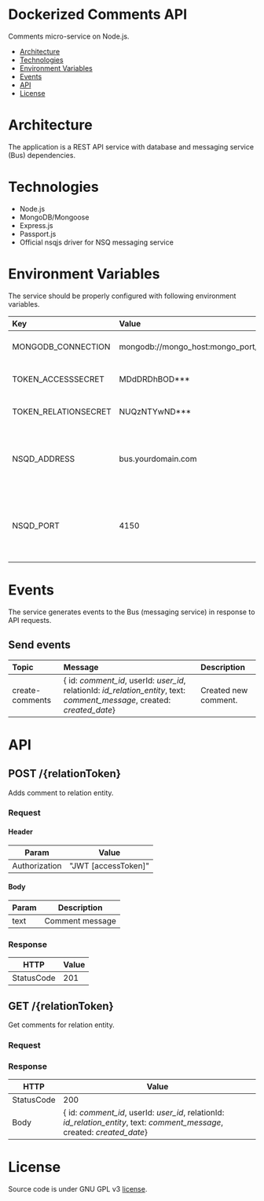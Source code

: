 # Dockerized Comments API
Comments micro-service on Node.js.

* [Architecture](#architecture)
* [Technologies](#technologies)
* [Environment Variables](#environment-variables)
* [Events](#events)
* [API](#api)
* [License](#license)

# Architecture
The application is a REST API service with database and messaging service (Bus) dependencies.

# Technologies
* Node.js
* MongoDB/Mongoose
* Express.js
* Passport.js
* Official nsqjs driver for NSQ messaging service

# Environment Variables
The service should be properly configured with following environment variables.

Key | Value | Description
:-- | :-- | :-- 
MONGODB_CONNECTION | mongodb://mongo_host:mongo_port/auth | MongoDB connection string.
TOKEN_ACCESSSECRET | MDdDRDhBOD*** | Access token secret.
TOKEN_RELATIONSECRET | NUQzNTYwND*** | Refresh token secret.
NSQD_ADDRESS | bus.yourdomain.com | A hostname or an IP address of the NSQD running instance.
NSQD_PORT | 4150 | A TCP port number of the NSQD running instance to publish events.

# Events
The service generates events to the Bus (messaging service) in response to API requests.

## Send events

Topic | Message | Description
:-- | :-- | :--
create-comments | { id: *comment_id*, userId: *user_id*, relationId: *id_relation_entity*, text: *comment_message*, created: *created_date*} | Created new comment.

# API
## POST /{relationToken}
Adds comment to relation entity.

### Request
#### Header
| Param   | Value |
|----------|-------------|
| Authorization     | "JWT [accessToken]" |
#### Body
| Param    | Description |
|----------|-------------|
| text    | Comment message       |

### Response
| HTTP       |      Value                                                         |
|------------|--------------------------------------------------------------------|
| StatusCode | 201                                                                |

## GET /{relationToken}
Get comments for relation entity.

### Request
### Response
| HTTP       |      Value                                                         |
|------------|--------------------------------------------------------------------|
| StatusCode  | 200                                                               |
| Body        | { id: *comment_id*, userId: *user_id*, relationId: *id_relation_entity*, text: *comment_message*, created: *created_date*} |



# License
Source code is under GNU GPL v3 [license](LICENSE).
